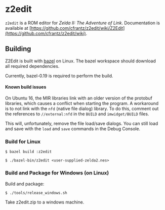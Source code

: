 # z2edit

`z2edit` is a ROM editor for *Zelda II: The Adventure of Link*.  Documentation
is available at [https://github.com/cfrantz/z2edit/wiki/Z2Edit](https://github.com/cfrantz/z2edit/wiki).

## Building

Z2Edit is built with [bazel](http://bazel.io) on Linux.  The bazel workspace
should download all required dependencies.

Currently, bazel-0.19 is required to perform the build.

#### Known build issues

On Ubuntu 16, the MIR libraries link with an older version of the protobuf
libraries, which causes a conflict when starting the program.  A workaround
is to not link with the `nfd` (native file dialog) library.  To do this,
comment out the references to `//external:nfd` in the `BUILD` and
`imwidget/BUILD` files.

This will, unfortunately, remove the file load/save dialogs.  You can still
load and save with the `load` and `save` commands in the Debug Console.

### Build for Linux

```
$ bazel build :z2edit

$ ./bazel-bin/z2edit <user-supplied-zelda2.nes>
```

### Build and Package for Windows (on Linux)

Build and package:

```
$ ./tools/release_windows.sh
```

Take z2edit.zip to a windows machine.
